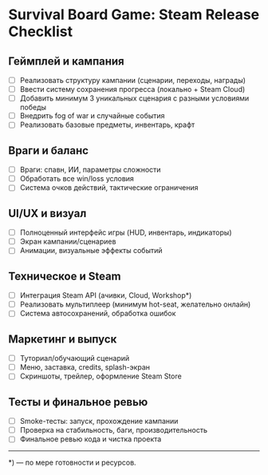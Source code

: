 # Survival Board Game: Steam Release Checklist

## Геймплей и кампания
- [ ] Реализовать структуру кампании (сценарии, переходы, награды)
- [ ] Ввести систему сохранения прогресса (локально + Steam Cloud)
- [ ] Добавить минимум 3 уникальных сценария с разными условиями победы
- [ ] Внедрить fog of war и случайные события
- [ ] Реализовать базовые предметы, инвентарь, крафт

## Враги и баланс
- [ ] Враги: спавн, ИИ, параметры сложности
- [ ] Обработать все win/loss условия
- [ ] Система очков действий, тактические ограничения

## UI/UX и визуал
- [ ] Полноценный интерфейс игры (HUD, инвентарь, индикаторы)
- [ ] Экран кампании/сценариев
- [ ] Анимации, визуальные эффекты событий

## Техническое и Steam
- [ ] Интеграция Steam API (ачивки, Cloud, Workshop*)
- [ ] Реализовать мультиплеер (минимум hot-seat, желательно онлайн)
- [ ] Система автосохранений, обработка ошибок

## Маркетинг и выпуск
- [ ] Туториал/обучающий сценарий
- [ ] Меню, заставка, credits, splash-экран
- [ ] Скриншоты, трейлер, оформление Steam Store

## Тесты и финальное ревью
- [ ] Smoke-тесты: запуск, прохождение кампании
- [ ] Проверка на стабильность, баги, производительность
- [ ] Финальное ревью кода и чистка проекта

---

*) — по мере готовности и ресурсов.
